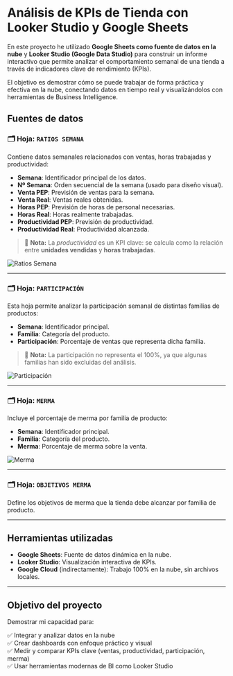 # Análisis de KPIs de Tienda con Looker Studio y Google Sheets

En este proyecto he utilizado **Google Sheets como fuente de datos en la nube** y **Looker Studio (Google Data Studio)** para construir un informe interactivo que permite analizar el comportamiento semanal de una tienda a través de indicadores clave de rendimiento (KPIs).

El objetivo es demostrar cómo se puede trabajar de forma práctica y efectiva en la nube, conectando datos en tiempo real y visualizándolos con herramientas de Business Intelligence.

## Fuentes de datos

### 🗂 Hoja: `RATIOS SEMANA`

Contiene datos semanales relacionados con ventas, horas trabajadas y productividad:

- **Semana**: Identificador principal de los datos.
- **Nº Semana**: Orden secuencial de la semana (usado para diseño visual).
- **Venta PEP**: Previsión de ventas para la semana.
- **Venta Real**: Ventas reales obtenidas.
- **Horas PEP**: Previsión de horas de personal necesarias.
- **Horas Real**: Horas realmente trabajadas.
- **Productividad PEP**: Previsión de productividad.
- **Productividad Real**: Productividad alcanzada.

> 📌 **Nota:** La *productividad* es un KPI clave: se calcula como la relación entre **unidades vendidas** y **horas trabajadas**.

![Ratios Semana](https://github.com/user-attachments/assets/fe85e07c-ea60-4622-b496-4d2703a08b4a)

---

### 🗂 Hoja: `PARTICIPACIÓN`

Esta hoja permite analizar la participación semanal de distintas familias de productos:

- **Semana**: Identificador principal.
- **Familia**: Categoría del producto.
- **Participación**: Porcentaje de ventas que representa dicha familia.

> 📌 **Nota:** La participación no representa el 100%, ya que algunas familias han sido excluidas del análisis.

![Participación](https://github.com/user-attachments/assets/bc67cf41-696e-4f50-9fd8-5c2c03b31622)

---

### 🗂 Hoja: `MERMA`

Incluye el porcentaje de merma por familia de producto:

- **Semana**: Identificador principal.
- **Familia**: Categoría del producto.
- **Merma**: Porcentaje de merma sobre la venta.

![Merma](https://github.com/user-attachments/assets/93d2b0f0-872d-45af-8720-8b1612ad6df4)

---

### 🗂 Hoja: `OBJETIVOS MERMA`

Define los objetivos de merma que la tienda debe alcanzar por familia de producto.

---

## Herramientas utilizadas

- **Google Sheets**: Fuente de datos dinámica en la nube.
- **Looker Studio**: Visualización interactiva de KPIs.
- **Google Cloud** (indirectamente): Trabajo 100% en la nube, sin archivos locales.

---

## Objetivo del proyecto

Demostrar mi capacidad para:

✅ Integrar y analizar datos en la nube  
✅ Crear dashboards con enfoque práctico y visual  
✅ Medir y comparar KPIs clave (ventas, productividad, participación, merma)  
✅ Usar herramientas modernas de BI como Looker Studio
